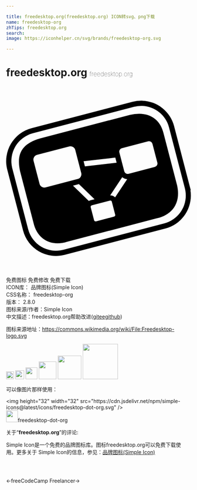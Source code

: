 ```yaml
---

title: freedesktop.org(freedesktop.org) ICON转svg、png下载
name: freedesktop-org
zhTips: freedesktop.org
search: 
image: https://iconhelper.cn/svg/brands/freedesktop-org.svg

---
```


# freedesktop.org  <small style="font-size: 60%;font-weight: 100">freedesktop.org</small>

<div id="svg" class="svg-wrap">
<svg role="img" viewBox="0 0 24 24" xmlns="http://www.w3.org/2000/svg"><title>freedesktop.org icon</title><path d="M17.702 1.934a4.375 4.375 0 0 0-1.264.14L3.3 5.502a4.418 4.418 0 0 0-3.156 5.384L2.2 18.77a4.418 4.418 0 0 0 5.384 3.157l13.139-3.429c2.212-.577 3.573-2.745 3.222-4.958h.045l-.111-.425-2.057-7.884a4.421 4.421 0 0 0-4.12-3.296zm-.02.677a3.73 3.73 0 0 1 3.483 2.791l1.946 7.458.11.425c.523 2-.67 4.034-2.67 4.555L7.412 21.268a3.729 3.729 0 0 1-4.555-2.67L.8 10.715a3.729 3.729 0 0 1 2.671-4.556L16.61 2.731a3.77 3.77 0 0 1 1.072-.12zm-.392 1.024a5.386 5.386 0 0 0-1.197.139L4.431 6.817c-2.428.706-3.107 2.016-2.624 4.265l1.75 6.704c.482 2.114 2.282 3.102 4.372 2.44l11.662-3.043c2.123-.504 3.107-2.096 2.624-4.265l-1.749-6.704c-.392-1.677-1.55-2.572-3.176-2.579zm1.25 3.554a.46.46 0 0 1 .472.345l.623 2.388.01.042a.457.457 0 0 1-.33.564l-3.405.888a.457.457 0 0 1-.564-.33l-.633-2.43a.457.457 0 0 1 .33-.565l3.405-.888a.468.468 0 0 1 .093-.014zm-10.216.658a.64.64 0 0 1 .655.48l.777 2.978a.638.638 0 0 1-.46.784l-4.172 1.089a.638.638 0 0 1-.784-.46L3.563 9.74a.638.638 0 0 1 .46-.785l4.172-1.088a.646.646 0 0 1 .13-.02zm5.859 1.466l.173.663-4.12.476-.174-.663zm.898 2.542c.183.147.41.237.648.252l-1.57 2.362a.892.892 0 0 0-.642-.26zm-5.626.894l2.032 1.96-.52.136a.867.867 0 0 0-.22.095l-2.062-1.99zm4.064 2.137a.209.209 0 0 1 .215.157l.435 1.669a.206.206 0 0 1-.15.258l-2.338.61a.206.206 0 0 1-.257-.152l-.436-1.668a.206.206 0 0 1 .151-.258l2.338-.61a.207.207 0 0 1 .042-.006Z"/></svg>
</div>
<detail full-name='freedesktop-org'></detail>

<div class="detail-page">
<p>
<span><span class="badge-success badge">免费图标</span> <span class="badge-success badge">免费修改</span>  <span class="badge-success badge">免费下载</span> </span>
<br/>
<span>
ICON库：
<span class="badge-secondary badge">品牌图标(Simple Icon)</span> 
</span>
<br/>
<span>
CSS名称：
<span class="badge-secondary badge">freedesktop-org</span> 
</span>

<br/>
<span>
版本：
<span class="badge-secondary badge">2.8.0</span> 
</span>
<br/>
<span>图标来源/作者：<span class="badge-light badge">Simple Icon</span></span> 
<br/>
<span class="zh-detail">中文描述：<span class="badge-primary badge">freedesktop.org</span><span class="help-link"><span>帮助改进</span>(<a href="https://gitee.com/liuwave/icon-helper/edit/master/json/brands/freedesktop-org.json" target="_blank" rel="noopener noreferrer">gitee</a><a href="https://github.com/liuwave/icon-helper/edit/master/json/brands/freedesktop-org.json" target="_blank" rel="noopener noreferrer">github</a></span>)</span><br/>
</p>
</div><div class="description description alert alert-light"><p>图标来源地址：<a href="https://commons.wikimedia.org/wiki/File:Freedesktop-logo.svg" target="_blank" rel="noopener noreferrer">https://commons.wikimedia.org/wiki/File:Freedesktop-logo.svg</a></p></div>
<div class="alert alert-dark">
<img height="21" width="21" src="https://cdn.jsdelivr.net/npm/simple-icons@latest/icons/freedesktop-dot-org.svg" />
<img height="24" width="24" src="https://cdn.jsdelivr.net/npm/simple-icons@latest/icons/freedesktop-dot-org.svg" />
<img height="32" width="32" src="https://cdn.jsdelivr.net/npm/simple-icons@latest/icons/freedesktop-dot-org.svg" />
<img height="48" width="48" src="https://cdn.jsdelivr.net/npm/simple-icons@latest/icons/freedesktop-dot-org.svg" />
<img height="64" width="64" src="https://cdn.jsdelivr.net/npm/simple-icons@latest/icons/freedesktop-dot-org.svg" />
<img height="96" width="96" src="https://cdn.jsdelivr.net/npm/simple-icons@latest/icons/freedesktop-dot-org.svg" />

</div>
<div>
  <p>可以像图片那样使用：    
  </p>
  <div class="alert alert-primary" style="font-size: 14px">
    &lt;img height="32" width="32" src="https://cdn.jsdelivr.net/npm/simple-icons@latest/icons/freedesktop-dot-org.svg" /&gt;
    <copy-btn content='<img height="32" width="32" src="https://cdn.jsdelivr.net/npm/simple-icons@latest/icons/freedesktop-dot-org.svg" />'></copy-btn>
  </div>
  <div class="alert alert-secondary">
    <img height="32" width="32" src="https://cdn.jsdelivr.net/npm/simple-icons@latest/icons/freedesktop-dot-org.svg" />freedesktop-dot-org
    <copy-btn content="freedesktop-dot-org" btn-title="复制图标名称"></copy-btn>
  </div>
</div>
<div class="icon-detail__container">
<p>关于“<b>freedesktop.org</b>”的评论:</p>
</div>
<Vssue title="关于“freedesktop.org”的评论" />
<div><p>Simple Icon是一个免费的品牌图标库。图标freedesktop.org可以免费下载使用。更多关于  Simple Icon的信息，参见：<a target="_blank" href="https://iconhelper.cn/brands.html">品牌图标(Simple Icon)</a>
</p></div>


<div style="padding:2rem 0 " class="page-nav"><p class="inner"><span class="prev">←<router-link to="/icon/freecodecamp.html">freeCodeCamp</router-link></span> <span class="next"><router-link to="/icon/freelancer.html">Freelancer</router-link>→</span></p></div>
